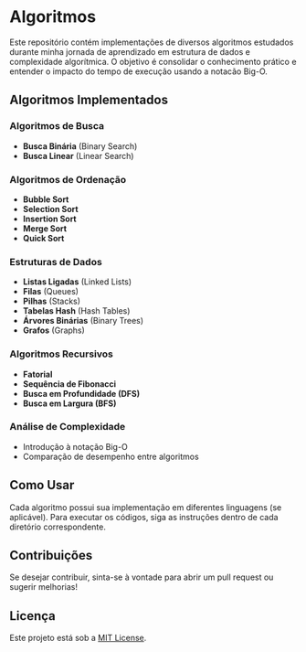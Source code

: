 # Algoritmos

Este repositório contém implementações de diversos algoritmos estudados durante minha jornada de aprendizado em estrutura de dados e complexidade algorítmica. O objetivo é consolidar o conhecimento prático e entender o impacto do tempo de execução usando a notacão Big-O.

## Algoritmos Implementados

### Algoritmos de Busca
- **Busca Binária** (Binary Search)
- **Busca Linear** (Linear Search)

### Algoritmos de Ordenação
- **Bubble Sort**
- **Selection Sort**
- **Insertion Sort**
- **Merge Sort**
- **Quick Sort**

### Estruturas de Dados
- **Listas Ligadas** (Linked Lists)
- **Filas** (Queues)
- **Pilhas** (Stacks)
- **Tabelas Hash** (Hash Tables)
- **Árvores Binárias** (Binary Trees)
- **Grafos** (Graphs)

### Algoritmos Recursivos
- **Fatorial**
- **Sequência de Fibonacci**
- **Busca em Profundidade (DFS)**
- **Busca em Largura (BFS)**

### Análise de Complexidade
- Introdução à notação Big-O
- Comparação de desempenho entre algoritmos

## Como Usar
Cada algoritmo possui sua implementação em diferentes linguagens (se aplicável). Para executar os códigos, siga as instruções dentro de cada diretório correspondente.

## Contribuições
Se desejar contribuir, sinta-se à vontade para abrir um pull request ou sugerir melhorias!

## Licença
Este projeto está sob a [MIT License](LICENSE).

